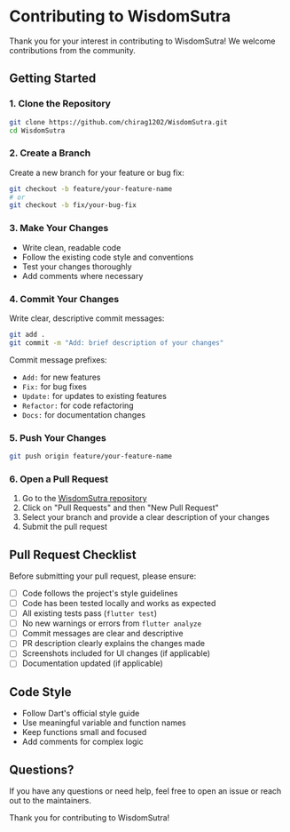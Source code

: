 # Contributing to WisdomSutra

Thank you for your interest in contributing to WisdomSutra! We welcome contributions from the community.

## Getting Started

### 1. Clone the Repository

```bash
git clone https://github.com/chirag1202/WisdomSutra.git
cd WisdomSutra
```

### 2. Create a Branch

Create a new branch for your feature or bug fix:

```bash
git checkout -b feature/your-feature-name
# or
git checkout -b fix/your-bug-fix
```

### 3. Make Your Changes

- Write clean, readable code
- Follow the existing code style and conventions
- Test your changes thoroughly
- Add comments where necessary

### 4. Commit Your Changes

Write clear, descriptive commit messages:

```bash
git add .
git commit -m "Add: brief description of your changes"
```

Commit message prefixes:
- `Add:` for new features
- `Fix:` for bug fixes
- `Update:` for updates to existing features
- `Refactor:` for code refactoring
- `Docs:` for documentation changes

### 5. Push Your Changes

```bash
git push origin feature/your-feature-name
```

### 6. Open a Pull Request

1. Go to the [WisdomSutra repository](https://github.com/chirag1202/WisdomSutra)
2. Click on "Pull Requests" and then "New Pull Request"
3. Select your branch and provide a clear description of your changes
4. Submit the pull request

## Pull Request Checklist

Before submitting your pull request, please ensure:

- [ ] Code follows the project's style guidelines
- [ ] Code has been tested locally and works as expected
- [ ] All existing tests pass (`flutter test`)
- [ ] No new warnings or errors from `flutter analyze`
- [ ] Commit messages are clear and descriptive
- [ ] PR description clearly explains the changes made
- [ ] Screenshots included for UI changes (if applicable)
- [ ] Documentation updated (if applicable)

## Code Style

- Follow Dart's official style guide
- Use meaningful variable and function names
- Keep functions small and focused
- Add comments for complex logic

## Questions?

If you have any questions or need help, feel free to open an issue or reach out to the maintainers.

Thank you for contributing to WisdomSutra!

